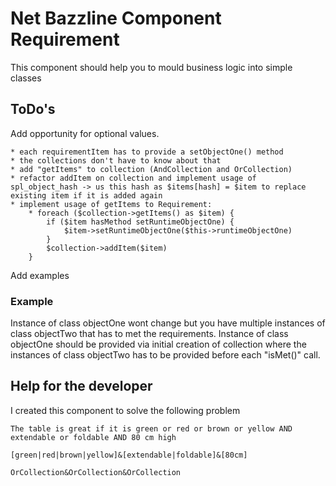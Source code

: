 # Net Bazzline Component Requirement

This component should help you to mould business logic into simple classes

## ToDo's

Add opportunity for optional values.

    * each requirementItem has to provide a setObjectOne() method
    * the collections don't have to know about that
    * add "getItems" to collection (AndCollection and OrCollection)
    * refactor addItem on collection and implement usage of spl_object_hash -> us this hash as $items[hash] = $item to replace existing item if it is added again
    * implement usage of getItems to Requirement:
        * foreach ($collection->getItems() as $item) {
            if ($item hasMethod setRuntimeObjectOne) {
                $item->setRuntimeObjectOne($this->runtimeObjectOne)
            }
            $collection->addItem($item)
        }

Add examples

### Example

Instance of class objectOne wont change but you have multiple instances of class objectTwo that has to met the requirements.
Instance of class objectOne should be provided via initial creation of collection where the instances of class objectTwo has to be provided before each "isMet()" call.

## Help for the developer

I created this component to solve the following problem

    The table is great if it is green or red or brown or yellow AND extendable or foldable AND 80 cm high

    [green|red|brown|yellow]&[extendable|foldable]&[80cm]

    OrCollection&OrCollection&OrCollection

